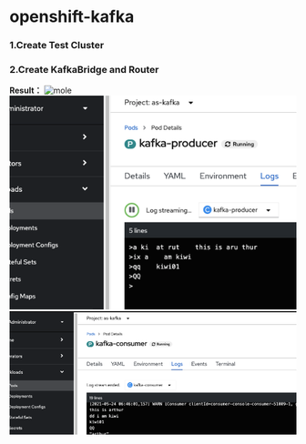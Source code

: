 # openshift-kafka

### 1.Create Test Cluster

### 2.Create KafkaBridge and Router 

 **Result：**
  ![mole](https://github.com/bowwowxx/openshift-kafka/blob/master/demo.jpg)   
  ![mole](https://github.com/bowwowxx/openshift-kafka/blob/master/demo01.png)  
  ![mole](https://github.com/bowwowxx/openshift-kafka/blob/master/demo02.png)    
